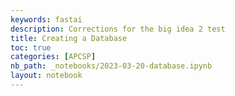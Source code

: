 ```yaml
---
keywords: fastai
description: Corrections for the big idea 2 test
title: Creating a Database
toc: true
categories: [APCSP]
nb_path: _notebooks/2023-03-20-database.ipynb
layout: notebook
---
```


<!--
#################################################
### THIS FILE WAS AUTOGENERATED! DO NOT EDIT! ###
#################################################
# file to edit: _notebooks/2023-03-20-database.ipynb
-->

<div class="container" id="notebook-container">
        
</div>
 

